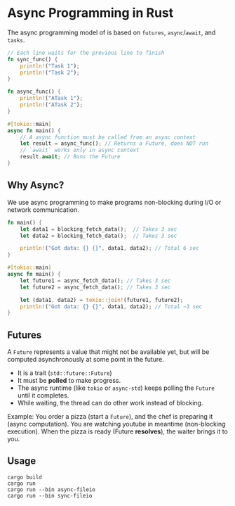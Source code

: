 # Async Programming in Rust

The async programming model of is based on `futures`, `async`/`await`, and `tasks`.


```rust
// Each line waits for the previous line to finish
fn sync_func() {
    println!("Task 1");
    println!("Task 2");
}
```

```rust
fn async_func() {
    println!("ATask 1");
    println!("ATask 2");
}

#[tokio::main]
async fn main() {
    // A async function must be called from an async context
    let result = async_func(); // Returns a Future, does NOT run
    // `await` works only in async context
    result.await; // Runs the Future
}
```

## Why Async?

We use async programming to make programs non-blocking during I/O or network communication.

```rust
fn main() {
    let data1 = blocking_fetch_data();  // Takes 3 sec
    let data2 = blocking_fetch_data();  // Takes 3 sec

    println!("Got data: {} {}", data1, data2); // Total 6 sec
}
```

```rust
#[tokio::main]
async fn main() {
    let future1 = async_fetch_data(); // Takes 3 sec
    let future2 = async_fetch_data(); // Takes 3 sec

    let (data1, data2) = tokio::join!(future1, future2);
    println!("Got data: {} {}", data1, data2); // Total ~3 sec
}
```

## Futures
A `Future` represents a value that might not be available yet, but will be computed asynchronously at some point in the future.

* It is a trait (`std::future::Future`)
* It must be **polled** to make progress. 
* The async runtime (like `tokio` or `async-std`) keeps polling the `Future` until it completes.
* While waiting, the thread can do other work instead of blocking.

Example: You order a pizza (start a `Future`), and the chef is preparing it (async computation). You are watching youtube in meantime (non-blocking execution). When the pizza is ready (Future **resolves**), the waiter brings it to you.

## Usage

```
cargo build
cargo run
cargo run --bin async-fileio    
cargo run --bin sync-fileio    
```